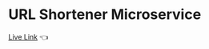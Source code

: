 # URL Shortener Microservice

[Live Link](https://url-shortener-microservice.kristinasparrow.repl.co/) :point_left: